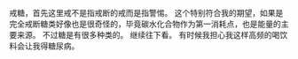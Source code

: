 戒糖，首先这里戒不是指戒断的戒而是指警惕。
这个特别符合我的期望，如果是完全戒断糖类好像也是很奇怪的，毕竟碳水化合物作为第一消耗点，也是能量的主要来源。
不过糖是有很多种类的。
继续往下看。
有时候我担心我这样高频的喝饮料会让我得糖尿病。
